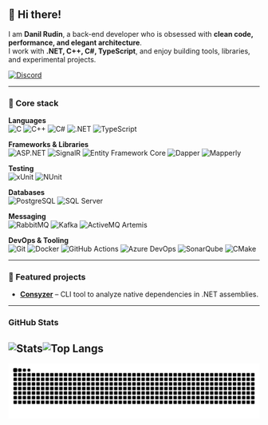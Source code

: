 ## 👋 Hi there!

I am **Danil Rudin**, a back-end developer who is obsessed with **clean code, performance, and elegant architecture**.  
I work with **.NET, C++, C#, TypeScript**, and enjoy building tools, libraries, and experimental projects.

[![Discord](https://img.shields.io/badge/Discord-Profile-blue?logo=discord&logoColor=white)](https://discord.com/users/543668455329759244)

---

### 🔧 Core stack

**Languages**  
![C](https://img.shields.io/badge/C-00599C?logo=c&logoColor=white)
![C++](https://img.shields.io/badge/C++-00599C?logo=cplusplus&logoColor=white)
![C#](https://img.shields.io/badge/C%23-239120?logo=csharp&logoColor=white)
![.NET](https://img.shields.io/badge/.NET-512BD4?logo=dotnet&logoColor=white)
![TypeScript](https://img.shields.io/badge/TypeScript-3178C6?logo=typescript&logoColor=white)

**Frameworks & Libraries**  
![ASP.NET](https://img.shields.io/badge/ASP.NET-512BD4?logo=dotnet&logoColor=white)
![SignalR](https://img.shields.io/badge/SignalR-512BD4?logo=dotnet&logoColor=white)
![Entity Framework Core](https://img.shields.io/badge/EF%20Core-512BD4?logo=dotnet&logoColor=white)
![Dapper](https://img.shields.io/badge/Dapper-512BD4?logo=dotnet&logoColor=white)
![Mapperly](https://img.shields.io/badge/Mapperly-512BD4?logo=dotnet&logoColor=white)

**Testing**  
![xUnit](https://img.shields.io/badge/xUnit-512BD4?logo=dotnet&logoColor=white)
![NUnit](https://img.shields.io/badge/NUnit-512BD4?logo=dotnet&logoColor=white)

**Databases**  
![PostgreSQL](https://img.shields.io/badge/PostgreSQL-4169E1?logo=postgresql&logoColor=white)
![SQL Server](https://img.shields.io/badge/SQL%20Server-CC2927?logo=microsoftsqlserver&logoColor=white)

**Messaging**  
![RabbitMQ](https://img.shields.io/badge/RabbitMQ-FF6600?logo=rabbitmq&logoColor=white)
![Kafka](https://img.shields.io/badge/Apache%20Kafka-231F20?logo=apachekafka&logoColor=white)
![ActiveMQ Artemis](https://img.shields.io/badge/ActiveMQ%20Artemis-E00000?logo=apache&logoColor=white)

**DevOps & Tooling**  
![Git](https://img.shields.io/badge/Git-F05032?logo=git&logoColor=white)
![Docker](https://img.shields.io/badge/Docker-2496ED?logo=docker&logoColor=white)
![GitHub Actions](https://img.shields.io/badge/GitHub%20Actions-2088FF?logo=githubactions&logoColor=white)
![Azure DevOps](https://img.shields.io/badge/Azure%20DevOps-0078D7?logo=azuredevops&logoColor=white)
![SonarQube](https://img.shields.io/badge/SonarQube-4E9BCD?logo=sonarqube&logoColor=white)
![CMake](https://img.shields.io/badge/CMake-064F8C?logo=cmake&logoColor=white)

---

### 📌 Featured projects

- **[Consyzer](https://github.com/danilrudin/Consyzer)** – CLI tool to analyze native dependencies in .NET assemblies.  

---

### GitHub Stats

![Stats](https://github-readme-stats.vercel.app/api?username=danilrudin&include_all_commits=true&count_private=false&show_icons=true&line_height=20&title_color=FFFFFF&icon_color=FFFFFF&text_color=FFFFFF&bg_color=0D1117)![Top Langs](https://github-readme-stats.vercel.app/api/top-langs/?username=danilrudin&layout=compact&title_color=FFFFFF&icon_color=FFFFFF&text_color=FFFFFF&bg_color=0D1117)
---

<picture>
  <source media="(prefers-color-scheme: dark)" srcset="https://raw.githubusercontent.com/danilrudin/danilrudin/output/github-contribution-grid-snake-dark.svg" />
  <source media="(prefers-color-scheme: light)" srcset="https://raw.githubusercontent.com/danilrudin/danilrudin/output/github-contribution-grid-snake.svg" />
  <img alt="github contribution snake" src="https://raw.githubusercontent.com/danilrudin/danilrudin/output/github-contribution-grid-snake.svg" />
</picture>

